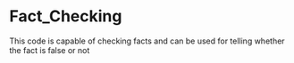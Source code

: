 # Fact_Checking
This code is capable of checking facts and can be used for telling whether the fact is false or not
